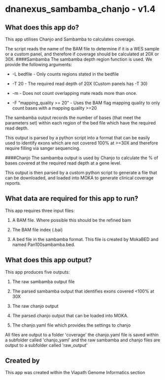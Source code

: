 # dnanexus_sambamba_chanjo - v1.4

## What does this app do?
This app utilises Chanjo and Sambamba to calculates coverage.

The script reads the name of the BAM file to determine if it is a WES sample or a custom panel, and therefore if coverage should be calculated at 20X or 30X.
####Sambamba
The sambamba depth region function is used. 
We provide the following arguments:

* -L bedfile    -     Only counts regions stated in the bedfile

* -T 20         -      The required read depth of 20X (Custom panels has -T 30)

* -m            - Does not count overlapping mate reads more than once.

* -F "mapping_quality >= 20"  - Uses the BAM flag mapping quality to only count bases with a mapping quality >=20


The sambamba output records the number of bases (that meet the parameters set) within each region of the bed file which have the required read depth.

This output is parsed by a python script into a format that can be easily used to identify exons which are not covered 100% at >=30X and therefore require filling via sanger sequencing.

####Chanjo
The sambamba output is used by Chanjo to calculate the % of bases covered at the required read depth at a gene level. 

This output is then parsed by a custom python script to generate a file that can be downloaded, and loaded into MOKA to generate clinical coverage reports.


## What data are required for this app to run?

This app requires three input files:

1.  A BAM file. Where possible this should be the refined bam

2. The BAM file index (.bai)

3. A bed file in the sambamba format. This file is created by MokaBED and named Pan100sambamba.bed. 



## What does this app output?
This app produces five outputs:

1. The raw sambamba output file

2. The parsed sambamba output that identifies exons covered <100% at 30X

3. The raw chanjo output

4. The parsed chanjo output that can be loaded into MOKA.

5. The chanjo.yaml file which provides the settings to chanjo


All files are output to a folder 'coverage'
the chanjo.yaml file is saved within a subfolder called 'chanjo_yaml' and the raw sambamba and chanjo files are output to a subfolder called 'raw_output'


## Created by
This app was created within the Viapath Genome Informatics section
